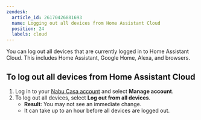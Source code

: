 ```yaml
---
zendesk:
  article_id: 26170426881693
  name: Logging out all devices from Home Assistant Cloud
  position: 24
  labels: cloud
---
```


You can log out all devices that are currently logged in to Home Assistant Cloud. This includes Home Assistant, Google Home, Alexa, and browsers.

## To log out all devices from Home Assistant Cloud

1. Log in to your [Nabu Casa account](https://account.nabucasa.com/) and select **Manage account**.
2. To log out all devices, select **Log out from all devices**.
   - **Result**: You may not see an immediate change.
   - It can take up to an hour before all devices are logged out.
